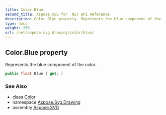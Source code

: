 ```yaml
---
title: Color.Blue
second_title: Aspose.SVG for .NET API Reference
description: Color Blue property. Represents the blue component of the color
type: docs
weight: 250
url: /net/aspose.svg.drawing/color/blue/
---
```

## Color.Blue property

Represents the blue component of the color.

```csharp
public float Blue { get; }
```

### See Also

* class [Color](../)
* namespace [Aspose.Svg.Drawing](../../../aspose.svg.drawing/)
* assembly [Aspose.SVG](../../../)

